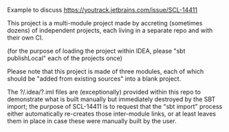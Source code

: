 Example to discuss https://youtrack.jetbrains.com/issue/SCL-14411

This project is a multi-module project made by accreting (sometimes dozens) of independent projects, each living in a
separate repo and with their own CI.

(for the purpose of loading the project within IDEA, please "sbt publishLocal" each of the projects once)

Please note that this project is made of three modules, each of which should be "added from existing sources" into 
a blank project.

The ?/.idea/?.iml files are (exceptionally) provided within this repo to demonstrate what is built manually
but immediately destroyed by the SBT import; the purpose of SCL-14411 is to request that the "sbt import" process
either automatically re-creates those inter-module links, or at least leaves them in place in case these were
manually built by the user. 

